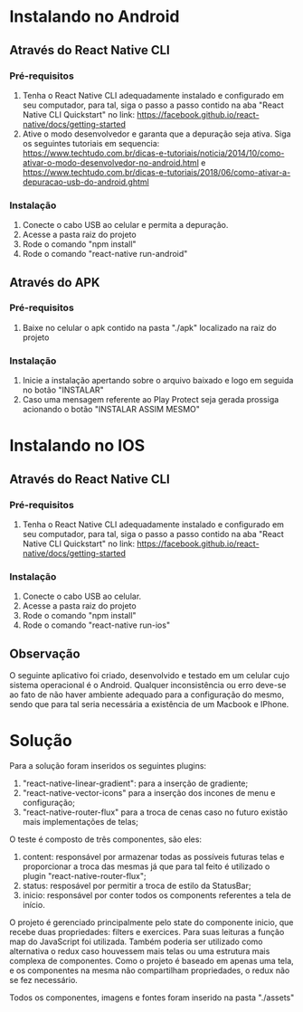 # Instalando no Android

## Através do React Native CLI


### Pré-requisitos

1. Tenha o React Native CLI adequadamente instalado e configurado em seu computador, para tal, siga o passo a passo contido na aba "React Native CLI Quickstart" no link: https://facebook.github.io/react-native/docs/getting-started
2. Ative o modo desenvolvedor e garanta que a depuração seja ativa. Siga os seguintes tutoriais em sequencia: https://www.techtudo.com.br/dicas-e-tutoriais/noticia/2014/10/como-ativar-o-modo-desenvolvedor-no-android.html e https://www.techtudo.com.br/dicas-e-tutoriais/2018/06/como-ativar-a-depuracao-usb-do-android.ghtml
### Instalação

1. Conecte o cabo USB ao celular e permita a depuração.
2. Acesse a pasta raiz do projeto
3. Rode o comando "npm install"
4. Rode o comando "react-native run-android"

## Através do APK

### Pré-requisitos

1. Baixe no celular o apk contido na pasta "./apk" localizado na raiz do projeto

### Instalação
1. Inicie a instalação apertando sobre o arquivo baixado e logo em seguida no botão "INSTALAR"
2. Caso uma mensagem referente ao Play Protect seja gerada prossiga acionando o botão "INSTALAR ASSIM MESMO"


# Instalando no IOS

## Através do React Native CLI


### Pré-requisitos

1. Tenha o React Native CLI adequadamente instalado e configurado em seu computador, para tal, siga o passo a passo contido na aba "React Native CLI Quickstart" no link: https://facebook.github.io/react-native/docs/getting-started

### Instalação

1. Conecte o cabo USB ao celular.
2. Acesse a pasta raiz do projeto
3. Rode o comando "npm install"
3. Rode o comando "react-native run-ios"

## Observação

O seguinte aplicativo foi criado, desenvolvido e testado em um celular cujo sistema operacional é o Android. Qualquer inconsistência ou erro deve-se ao fato de não haver ambiente adequado para a configuração do mesmo, sendo que para tal seria necessária a existência de um Macbook e IPhone.

# Solução

Para a solução foram inseridos os seguintes plugins: 

1. "react-native-linear-gradient": para a inserção de gradiente;
2. "react-native-vector-icons" para a inserção dos incones de menu e configuração;
3. "react-native-router-flux" para a troca de cenas caso no futuro existão mais implementações de telas;

O teste é composto de três componentes, são eles:

1. content: responsável por armazenar todas as possíveis futuras telas e proporcionar a troca das mesmas já que para tal feito é utilizado o plugin "react-native-router-flux";
2. status: resposável por permitir a troca de estilo da StatusBar;
3. inicio: responsável por conter todos os components referentes a tela de início.

O projeto é gerenciado principalmente pelo state do componente inicio, que recebe duas propriedades: filters e exercices. Para suas leituras a função map do JavaScript foi utilizada. Também poderia ser utilizado como alternativa o redux caso houvessem mais telas ou uma estrutura mais complexa de componentes. Como o projeto é baseado em apenas uma tela, e os componentes na mesma não compartilham propriedades, o redux não se fez necessário.  

Todos os componentes, imagens e fontes foram inserido na pasta "./assets"
